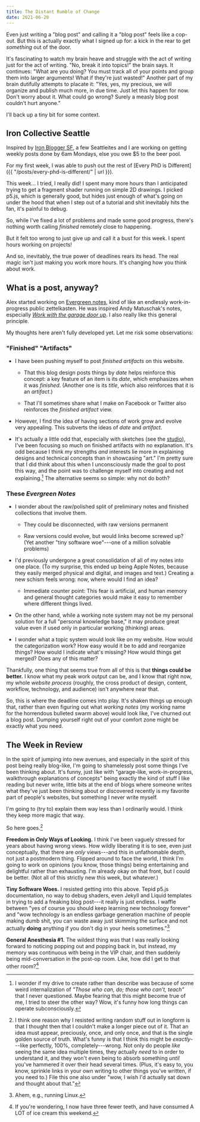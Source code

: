 ```yaml
---
title: The Distant Rumble of Change
date: 2021-06-20
---
```


Even just writing a "blog post" and calling it a "blog post" feels like a cop-out. But this is actually exactly what I signed up for: a kick in the rear to get _something_ out of the door.

It's fascinating to watch my brain heave and struggle with the act of writing just for the act of writing. "No, break it into topics!" the brain says. It continues: "What are you doing? You must track all of your points and group them into larger arguments! What if they're just wasted!" Another part of my brain dutifully attempts to placate it: "Yes, yes, my precious, we will organize and publish much more, in due time. Just let this happen for now. Don't worry about it. What could go wrong? Surely a measly blog post couldn't hurt anyone."

I'll back up a tiny bit for some context.

## Iron Collective Seattle

Inspired by [Iron Blogger SF](https://iron-blogger-sf.com/), a few Seattleites and I are working on getting weekly posts done by 6am Mondays, else you owe $5 to the beer pool.

For my first week, I was able to push out the rest of [Every PhD is Different]({{ "/posts/every-phd-is-different/" | url }}).

This week... I tried, I really did! I spent many more hours than I anticipated trying to get a fragment shader running on simple 2D drawings. I picked p5.js, which is generally good, but hides just enough of what's going on under the hood that when I step out of a tutorial and shit inevitably hits the fan, it's painful to debug.

So, while I've fixed a lot of problems and made some good progress, there's nothing worth calling _finished_ remotely close to happening.

But it felt too wrong to just give up and call it a bust for this week. I spent hours working on projects!

And so, inevitably, the true power of deadlines rears its head. The real magic isn't just making you work more hours. It's changing how you think about work.

## What is a post, anyway?

Alex started working on [Evergreen notes](https://notes.spacefiller.space/), kind of like an endlessly work-in-progress public zettelkasten. He was inspired Andy Matuschak's notes, especially [_Work with the garage door up_](https://notes.andymatuschak.org/About_these_notes?stackedNotes=z21cgR9K3UcQ5a7yPsj2RUim3oM2TzdBByZu). I also really like this general principle.

My thoughts here aren't fully developed yet. Let me risk some observations:

### "Finished" "Artifacts"

- I have been pushing myself to post _finished artifacts_ on this website.

    - That this blog design posts things by _date_ helps reinforce this concept: a key feature of an item is its _date_, which emphasizes when it was _finished_. (Another one is its _title_, which also reinforces that it is an _artifact_.)

    - That I'll sometimes share what I make on Facebook or Twitter also reinforces the _finished artifact_ view.

- However, I find the idea of having sections of work grow and evolve very appealing. This subverts the ideas of _date_ and _artifact_.

- It's actually a little odd that, especially with sketches (see the [studio](/studio)), I've been focusing so much on finished artifacts with no explanation. It's odd because I think my strengths _and_ interests lie more in explaining designs and technical concepts than in showcasing "art." I'm pretty sure that I did think about this when I unconsciously made the goal to post this way, and the point was to challenge myself into creating and not explaining.[^teaching] The alternative seems so simple: why not do both?

[^teaching]: I wonder if my drive to create rather than describe was because of some weird internalization of _"Those who can, do; those who can’t, teach"_ that I never questioned. Maybe fearing that this might become true of me, I tried to steer the other way? Wow, it's funny how long things can operate subconsciously.

### These _Evergreen Notes_

- I wonder about the raw/polished split of preliminary notes and finished collections that involve them.

    - They could be disconnected, with raw versions permanent

    - Raw versions could evolve, but would links become screwed up? (Yet another "tiny software woe"---one of a million solvable problems)

- I'd previously undergone a great consolidation of all of my notes into one place. (To my surprise, this ended up being Apple Notes, because they easily merged physical and digital, and images and text.) Creating a new schism feels wrong: now, where would I find an idea?

    - Immediate counter point: This fear is artificial, and human memory and general thought categories would make it easy to remember where different things lived.

- On the other hand, while a working note system may not be my personal solution for a full "personal knowledge base," it may produce great value even if used only in particular working (thinking) areas.

- I wonder what a topic system would look like on my website. How would the categorization work? How easy would it be to add and reorganize things? How would I indicate what's missing? How would things get merged? Does any of this matter?



Thankfully, one thing that seems true from all of this is that **things could be better.** I know what my peak work output can be, and I know that right now, my whole _website process_ (roughly, the cross product of design, content, workflow, technology, and audience) isn't anywhere near that.

So, this is where the deadline comes into play. It's shaken things up enough that, rather than even figuring out what _working notes_ (my working name for the horrendous bulleted swarm above) would look like, I've churned out a blog post. Dumping yourself right out of your comfort zone might be exactly what you need.

## The Week in Review

In the spirit of jumping into new avenues, and especially in the spirit of this post being really blog-like, I'm going to shamelessly post some things I've been thinking about. It's funny, just like with "garage-like, work-in-progress, walkthrough explanations of concepts" being exactly the kind of stuff I like reading but never write, little bits at the end of blogs where someone writes what they've just been thinking about or discovered recently is my favorite part of people's websites, but something I never write myself.

I'm going to (try to) explain them way less than I ordinarily would. I think they keep more magic that way.

So here goes.[^longform]

[^longform]: I think one reason why I resisted writing random stuff out in longform is that I thought then that I couldn't make a longer piece out of it. That an idea must appear, preciously, once, and only once, and that is the single golden source of truth. What's funny is that I think this might be _exactly_---like perfectly, 100%, completely---wrong. Not only do people _like_ seeing the same idea multiple times, they actually _need_ to in order to understand it, and they won't even being to absorb something _until_ you've hammered it over their head several times. (Plus, it's easy to, you know, sprinkle links in your own writing to other things you've written, if you need to.) File this one also under "wow, I wish I'd actually sat down and thought about that."

**Freedom in _Only_ Ways of Looking.**  I think I've been vaguely stressed for years about having wrong views. How wildly liberating it is to see, even just conceptually, that there are _only_ views---and this in unfathomable depth, not just a postmodern thing. Flipped around to face the world, I think I'm going to work on opinions (you know, those things) being entertaining and delightful rather than exhausting. I'm already okay on that front, but I could be better. (Not all of this strictly new this week, but whatever.)

**Tiny Software Woes.** I resisted getting into this above. Tepid p5.js documentation, no way to debug shaders, even Jekyll and Liquid templates in trying to add a freaking blog post---it really is just endless. I waffle between "yes of course you should keep learning new technology forever" and "wow technology is an endless garbage generation machine of people making dumb shit, you can waste away just skimming the surface and not actually **doing** anything if you don't dig in your heels sometimes."[^linux]

[^linux]: Ahem, e.g., running Linux.

**General Anesthesia #1.** The wildest thing was that I was really looking forward to noticing popping out and popping back in, but instead, my memory was continuous with being in the VIP chair, and then suddenly being mid-conversation in the post-op room. Like, how did I get to that other room?[^teeth]

[^teeth]: If you're wondering, I now have three fewer teeth, and have consumed A LOT of ice cream this weekend.
